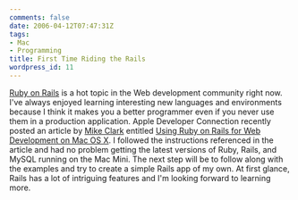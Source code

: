 ```yaml
---
comments: false
date: 2006-04-12T07:47:31Z
tags:
- Mac
- Programming
title: First Time Riding the Rails
wordpress_id: 11
---
```


[Ruby on Rails](http://rubyonrails.com/) is a hot topic in the Web development community right now.  I've always enjoyed learning interesting new languages and environments because I think it makes you a better programmer even if you never use them in a production application.  Apple Developer Connection recently posted an article by [Mike Clark](http://clarkware.com/cgi/blosxom) entitled [Using Ruby on Rails for Web Development on Mac OS X](http://developer.apple.com/tools/rubyonrails.html).  I followed the instructions referenced in the article and had no problem getting the latest versions of Ruby, Rails, and MySQL running on the Mac Mini.  The next step will be to follow along with the examples and try to create a simple Rails app of my own.  At first glance, Rails has a lot of intriguing features and I'm looking forward to learning more.
